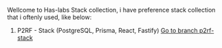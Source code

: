 Wellcome to Has-labs Stack collection, i have preference stack collection that i oftenly used, like below:

1. P2RF - Stack (PostgreSQL, Prisma, React, Fastify) [Go to branch p2rf-stack](https://github.com/lutfi-haslab/mystack/tree/p2rf-stack)
